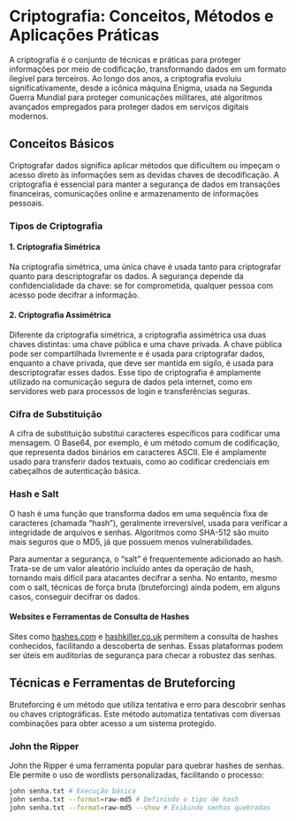 # Criptografia: Conceitos, Métodos e Aplicações Práticas

A criptografia é o conjunto de técnicas e práticas para proteger informações por meio de codificação, transformando dados em um formato ilegível para terceiros. Ao longo dos anos, a criptografia evoluiu significativamente, desde a icônica máquina Enigma, usada na Segunda Guerra Mundial para proteger comunicações militares, até algoritmos avançados empregados para proteger dados em serviços digitais modernos.

## Conceitos Básicos

Criptografar dados significa aplicar métodos que dificultem ou impeçam o acesso direto às informações sem as devidas chaves de decodificação. A criptografia é essencial para manter a segurança de dados em transações financeiras, comunicações online e armazenamento de informações pessoais.

### Tipos de Criptografia

#### 1. Criptografia Simétrica
Na criptografia simétrica, uma única chave é usada tanto para criptografar quanto para descriptografar os dados. A segurança depende da confidencialidade da chave: se for comprometida, qualquer pessoa com acesso pode decifrar a informação.

#### 2. Criptografia Assimétrica
Diferente da criptografia simétrica, a criptografia assimétrica usa duas chaves distintas: uma chave pública e uma chave privada. A chave pública pode ser compartilhada livremente e é usada para criptografar dados, enquanto a chave privada, que deve ser mantida em sigilo, é usada para descriptografar esses dados. Esse tipo de criptografia é amplamente utilizado na comunicação segura de dados pela internet, como em servidores web para processos de login e transferências seguras.

### Cifra de Substituição

A cifra de substituição substitui caracteres específicos para codificar uma mensagem. O Base64, por exemplo, é um método comum de codificação, que representa dados binários em caracteres ASCII. Ele é amplamente usado para transferir dados textuais, como ao codificar credenciais em cabeçalhos de autenticação básica.

### Hash e Salt

O hash é uma função que transforma dados em uma sequência fixa de caracteres (chamada “hash”), geralmente irreversível, usada para verificar a integridade de arquivos e senhas. Algoritmos como SHA-512 são muito mais seguros que o MD5, já que possuem menos vulnerabilidades.

Para aumentar a segurança, o “salt” é frequentemente adicionado ao hash. Trata-se de um valor aleatório incluído antes da operação de hash, tornando mais difícil para atacantes decifrar a senha. No entanto, mesmo com o salt, técnicas de força bruta (bruteforcing) ainda podem, em alguns casos, conseguir decifrar os dados.

#### Websites e Ferramentas de Consulta de Hashes

Sites como [hashes.com](http://hashes.com) e [hashkiller.co.uk](http://hashkiller.co.uk) permitem a consulta de hashes conhecidos, facilitando a descoberta de senhas. Essas plataformas podem ser úteis em auditorias de segurança para checar a robustez das senhas.

## Técnicas e Ferramentas de Bruteforcing

Bruteforcing é um método que utiliza tentativa e erro para descobrir senhas ou chaves criptográficas. Este método automatiza tentativas com diversas combinações para obter acesso a um sistema protegido.

### John the Ripper

John the Ripper é uma ferramenta popular para quebrar hashes de senhas. Ele permite o uso de wordlists personalizadas, facilitando o processo:

```bash
john senha.txt # Execução básica
john senha.txt --format=raw-md5 # Definindo o tipo de hash
john senha.txt --format=raw-md5 --show # Exibindo senhas quebradas
